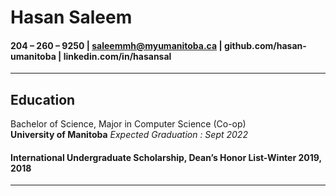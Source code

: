 # Hasan Saleem
####  204 – 260 – 9250 |  saleemmh@myumanitoba.ca | github.com/hasan-umanitoba | linkedin.com/in/hasansal

---

## Education
 Bachelor of Science, Major in Computer Science (Co-op)  
 **University of Manitoba**   *Expected Graduation : Sept 2022*  
#### International Undergraduate Scholarship, Dean’s Honor List-Winter 2019, 2018 
---
